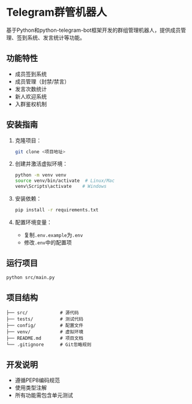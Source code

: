 # Telegram群管机器人

基于Python和python-telegram-bot框架开发的群组管理机器人，提供成员管理、签到系统、发言统计等功能。

## 功能特性

- 成员签到系统
- 成员管理（封禁/禁言）
- 发言次数统计
- 新人欢迎系统
- 入群鉴权机制

## 安装指南

1. 克隆项目：
   ```bash
   git clone <项目地址>
   ```

2. 创建并激活虚拟环境：
   ```bash
   python -m venv venv
   source venv/bin/activate  # Linux/Mac
   venv\Scripts\activate    # Windows
   ```

3. 安装依赖：
   ```bash
   pip install -r requirements.txt
   ```

4. 配置环境变量：
   - 复制`.env.example`为`.env`
   - 修改`.env`中的配置项

## 运行项目

```bash
python src/main.py
```

## 项目结构

```
├── src/            # 源代码
├── tests/          # 测试代码
├── config/         # 配置文件
├── venv/           # 虚拟环境
├── README.md       # 项目文档
└── .gitignore      # Git忽略规则
```

## 开发说明

- 遵循PEP8编码规范
- 使用类型注解
- 所有功能需包含单元测试
